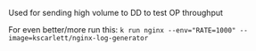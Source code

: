 Used for sending high volume to DD to test OP throughput

For even better/more run this: `k run nginx --env="RATE=1000" --image=kscarlett/nginx-log-generator`
